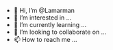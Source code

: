 - 👋 Hi, I’m @Lamarman
- 👀 I’m interested in ...
- 🌱 I’m currently learning ...
- 💞️ I’m looking to collaborate on ...
- 📫 How to reach me ...

<!---
Lamarman/Lamarman is a ✨ special ✨ repository because its `README.md` (this file) appears on your GitHub profile.
You can click the Preview link to take a look at your changes.
--->
